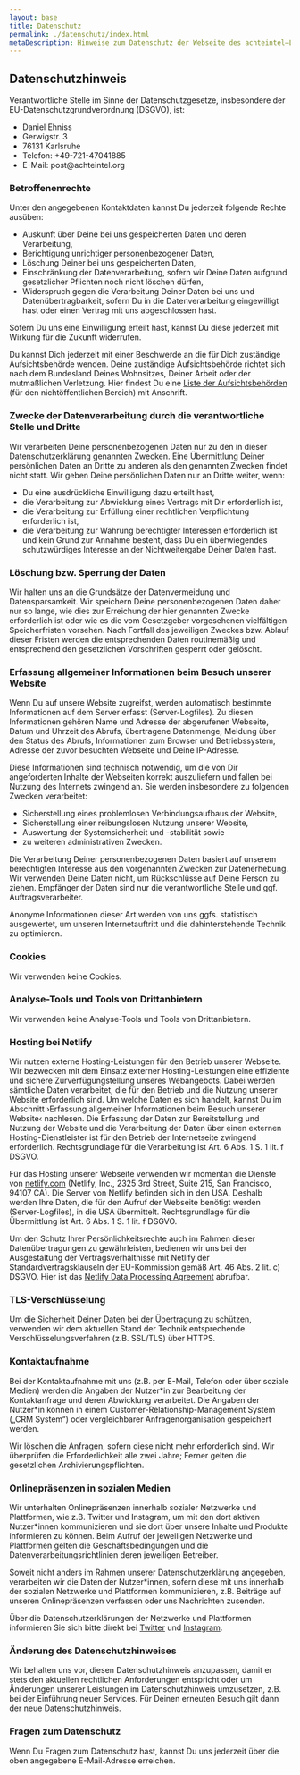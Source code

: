 ```yaml
---
layout: base
title: Datenschutz
permalink: ./datenschutz/index.html
metaDescription: Hinweise zum Datenschutz der Webseite des achteintel—LitfassMuseum.
---
```


## Datenschutzhinweis

Verantwortliche Stelle im Sinne der Datenschutzgesetze, insbesondere der EU-Datenschutzgrundverordnung (DSGVO), ist:

<ul class="contact-list h-card nols">
  <li class="p-name">Daniel Ehniss</li>
  <li class="p-street-address">Gerwigstr. 3</li>
  <li class="p-locality">76131 Karlsruhe</li>
  <li class="top-spacing--l">Telefon: <span class="p-tel">+49-721-47041885</span></li>
  <li>E-Mail: <span class="u-email">post@achteintel.org</span></li>
</ul>

### Betroffenenrechte

Unter den angegebenen Kontaktdaten kannst Du jederzeit folgende Rechte ausüben:

- Auskunft über Deine bei uns gespeicherten Daten und deren Verarbeitung,
- Berichtigung unrichtiger personenbezogener Daten,
- Löschung Deiner bei uns gespeicherten Daten,
- Einschränkung der Datenverarbeitung, sofern wir Deine Daten aufgrund gesetzlicher Pflichten noch nicht löschen dürfen,
- Widerspruch gegen die Verarbeitung Deiner Daten bei uns und Datenübertragbarkeit, sofern Du in die Datenverarbeitung eingewilligt hast oder einen Vertrag mit uns abgeschlossen hast.

Sofern Du uns eine Einwilligung erteilt hast, kannst Du diese jederzeit mit Wirkung für die Zukunft widerrufen.

Du kannst Dich jederzeit mit einer Beschwerde an die für Dich zuständige Aufsichtsbehörde wenden. Deine zuständige Aufsichtsbehörde richtet sich nach dem Bundesland Deines Wohnsitzes, Deiner Arbeit oder der mutmaßlichen Verletzung. Hier findest Du eine [Liste der Aufsichtsbehörden](https://www.bfdi.bund.de/DE/Infothek/Anschriften_Links/anschriften_links-node.html) (für den nichtöffentlichen Bereich) mit Anschrift.

### Zwecke der Datenverarbeitung durch die verantwortliche Stelle und Dritte

Wir verarbeiten Deine personenbezogenen Daten nur zu den in dieser Datenschutzerklärung genannten Zwecken. Eine Übermittlung Deiner persönlichen Daten an Dritte zu anderen als den genannten Zwecken findet nicht statt. Wir geben Deine persönlichen Daten nur an Dritte weiter, wenn:

- Du eine ausdrückliche Einwilligung dazu erteilt hast,
- die Verarbeitung zur Abwicklung eines Vertrags mit Dir erforderlich ist,
- die Verarbeitung zur Erfüllung einer rechtlichen Verpflichtung erforderlich ist,
- die Verarbeitung zur Wahrung berechtigter Interessen erforderlich ist und kein Grund zur Annahme besteht, dass Du ein überwiegendes schutzwürdiges Interesse an der Nichtweitergabe Deiner Daten hast.

### Löschung bzw. Sperrung der Daten

Wir halten uns an die Grundsätze der Datenvermeidung und Datensparsamkeit. Wir speichern Deine personenbezogenen Daten daher nur so lange, wie dies zur Erreichung der hier genannten Zwecke erforderlich ist oder wie es die vom Gesetzgeber vorgesehenen vielfältigen Speicherfristen vorsehen. Nach Fortfall des jeweiligen Zweckes bzw. Ablauf dieser Fristen werden die entsprechenden Daten routinemäßig und entsprechend den gesetzlichen Vorschriften gesperrt oder gelöscht.

### Erfassung allgemeiner Informationen beim Besuch unserer Website

Wenn Du auf unsere Website zugreifst, werden automatisch bestimmte Informationen auf dem Server erfasst (Server-Logfiles). Zu diesen Informationen gehören Name und Adresse der abgerufenen Webseite, Datum und Uhrzeit des Abrufs, übertragene Datenmenge, Meldung über den Status des Abrufs, Informationen zum Browser und Betriebssystem, Adresse der zuvor besuchten Webseite und Deine IP-Adresse.

Diese Informationen sind technisch notwendig, um die von Dir angeforderten Inhalte der Webseiten korrekt auszuliefern und fallen bei Nutzung des Internets zwingend an. Sie werden insbesondere zu folgenden Zwecken verarbeitet:

- Sicherstellung eines problemlosen Verbindungsaufbaus der Website,
- Sicherstellung einer reibungslosen Nutzung unserer Website,
- Auswertung der Systemsicherheit und -stabilität sowie
- zu weiteren administrativen Zwecken.

Die Verarbeitung Deiner personenbezogenen Daten basiert auf unserem berechtigten Interesse aus den vorgenannten Zwecken zur Datenerhebung. Wir verwenden Deine Daten nicht, um Rückschlüsse auf Deine Person zu ziehen. Empfänger der Daten sind nur die verantwortliche Stelle und ggf. Auftragsverarbeiter.

Anonyme Informationen dieser Art werden von uns ggfs. statistisch ausgewertet, um unseren Internetauftritt und die dahinterstehende Technik zu optimieren.

### Cookies

Wir verwenden keine Cookies.

### Analyse-Tools und Tools von Drittanbietern

Wir verwenden keine Analyse-Tools und Tools von Drittanbietern.

### Hosting bei Netlify

Wir nutzen externe Hosting-Leistungen für den Betrieb unserer Webseite. Wir bezwecken mit dem Einsatz externer Hosting-Leistungen eine effiziente und sichere Zurverfügungstellung unseres Webangebots. Dabei werden sämtliche Daten verarbeitet, die für den Betrieb und die Nutzung unserer Website erforderlich sind. Um welche Daten es sich handelt, kannst Du im Abschnitt ›Erfassung allgemeiner Informationen beim Besuch unserer Website‹ nachlesen. Die Erfassung der Daten zur Bereitstellung und Nutzung der Website und die Verarbeitung der Daten über einen externen Hosting-Dienstleister ist für den Betrieb der Internetseite zwingend erforderlich. Rechtsgrundlage für die Verarbeitung ist Art. 6 Abs. 1 S. 1 lit. f DSGVO.

Für das Hosting unserer Webseite verwenden wir momentan die Dienste von [netlify.com](https://www.netlify.com/) (Netlify, Inc., 2325 3rd Street, Suite 215, San Francisco, 94107 CA). Die Server von Netlify befinden sich in den USA. Deshalb werden Ihre Daten, die für den Aufruf der Webseite benötigt werden (Server-Logfiles), in die USA übermittelt. Rechtsgrundlage für die Übermittlung ist Art. 6 Abs. 1 S. 1 lit. f DSGVO.

Um den Schutz Ihrer Persönlichkeitsrechte auch im Rahmen dieser Datenübertragungen zu gewährleisten, bedienen wir uns bei der Ausgestaltung der Vertragsverhältnisse mit Netlify der Standardvertragsklauseln der EU-Kommission gemäß Art. 46 Abs. 2 lit. c) DSGVO. Hier ist das [Netlify Data Processing Agreement](https://www.netlify.com/legal/netlify-dpa.pdf) abrufbar.

### TLS-Verschlüsselung

Um die Sicherheit Deiner Daten bei der Übertragung zu schützen, verwenden wir dem aktuellen Stand der Technik entsprechende Verschlüsselungsverfahren (z.B. SSL/TLS) über HTTPS.

### Kontaktaufnahme

Bei der Kontaktaufnahme mit uns (z.B. per E-Mail, Telefon oder über soziale Medien) werden die Angaben der Nutzer\*in zur Bearbeitung der Kontaktanfrage und deren Abwicklung verarbeitet. Die Angaben der Nutzer\*in können in einem Customer-Relationship-Management System („CRM System“) oder vergleichbarer Anfragenorganisation gespeichert werden.

Wir löschen die Anfragen, sofern diese nicht mehr erforderlich sind. Wir überprüfen die Erforderlichkeit alle zwei Jahre; Ferner gelten die gesetzlichen Archivierungspflichten.

### Onlinepräsenzen in sozialen Medien

Wir unterhalten Onlinepräsenzen innerhalb sozialer Netzwerke und Plattformen, wie z.B. Twitter und Instagram, um mit den dort aktiven Nutzer\*innen kommunizieren und sie dort über unsere Inhalte und Produkte informieren zu können. Beim Aufruf der jeweiligen Netzwerke und Plattformen gelten die Geschäftsbedingungen und die Datenverarbeitungsrichtlinien deren jeweiligen Betreiber.

Soweit nicht anders im Rahmen unserer Datenschutzerklärung angegeben, verarbeiten wir die Daten der Nutzer\*innen, sofern diese mit uns innerhalb der sozialen Netzwerke und Plattformen kommunizieren, z.B. Beiträge auf unseren Onlinepräsenzen verfassen oder uns Nachrichten zusenden.

Über die Datenschutzerklärungen der Netzwerke und Plattformen informieren Sie sich bitte direkt bei [Twitter](https://twitter.com/de/privacy#update) und [Instagram](https://help.instagram.com/155833707900388).

### Änderung des Datenschutzhinweises

Wir behalten uns vor, diesen Datenschutzhinweis anzupassen, damit er stets den aktuellen rechtlichen Anforderungen entspricht oder um Änderungen unserer Leistungen im Datenschutzhinweis umzusetzen, z.B. bei der Einführung neuer Services. Für Deinen erneuten Besuch gilt dann der neue Datenschutzhinweis.

### Fragen zum Datenschutz

Wenn Du Fragen zum Datenschutz hast, kannst Du uns jederzeit über die oben angegebene E-Mail-Adresse erreichen.
